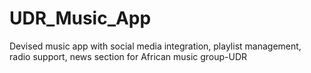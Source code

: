 # UDR_Music_App
Devised music app with social media integration, playlist management, radio support, news section for African music group-UDR

